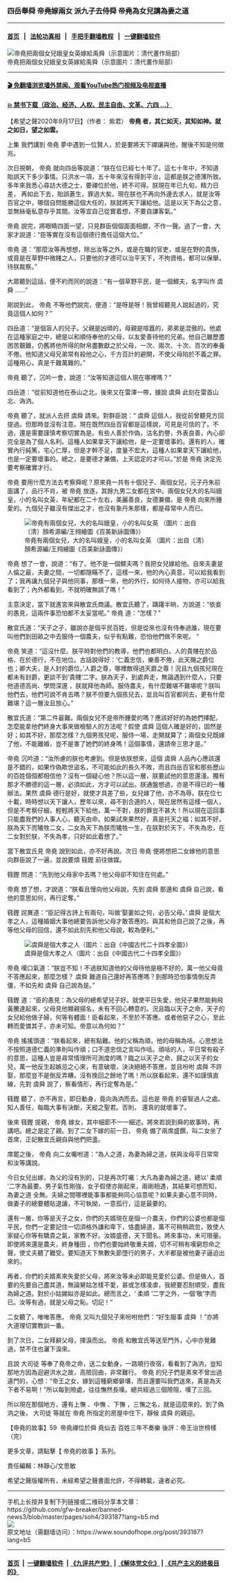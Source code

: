 ### 四岳舉舜 帝堯嫁兩女 派九子去侍舜 帝堯為女兒講為妻之道
------------------------

#### [首页](https://github.com/gfw-breaker/banned-news3/blob/master/README.md) &nbsp;&nbsp;|&nbsp;&nbsp; [法轮功真相](https://github.com/begood0513/basic/blob/master/README.md)  &nbsp;&nbsp;|&nbsp;&nbsp; [手把手翻墙教程](https://github.com/gfw-breaker/guides/wiki)  &nbsp;&nbsp;|&nbsp;&nbsp; [一键翻墙软件](https://github.com/gfw-breaker/nogfw/blob/master/README.md)  



<div><img alt="帝堯把兩個女兒娥皇女英嫁給禹舜（示意圖片：清代畫作局部）" src="https://img.soundofhope.org/2020-09/1600396628460.jpg"/>
<br/><figcaption class="caption">
 帝堯把兩個女兒娥皇女英嫁給禹舜（示意圖片：清代畫作局部）
</figcaption></div><hr/>

#### [ 🎬  免翻墙浏览墙外禁闻、观看YouTube热门视频及电视直播](https://github.com/gfw-breaker/HelloWorld)

#### [ 💥  禁书下载（政治、经济、人权、民主自由、文革、六四 ...）](https://github.com/gfw-breaker/books/blob/master/README.md)

<div><div class="Content__Wrapper sc-1bvya0-0 grZQxZ">
 <p class="meta-top">
  <span class="meta">
   【希望之聲2020年9月17日】（作者： 紫君）
  </span>
  <strong>
   <ok href="/term/40962?lang=b5">
    帝堯
   </ok>
   者，其仁如天，其知如神。就之如日，望之如雲。
  </strong>
 </p>
 <p>
  <ok href="https://www.soundofhope.org/post/393181">
   上集
  </ok>
  我們講到
  <ok href="/term/40962?lang=b5">
   帝堯
  </ok>
  夢中遇到一位賢人，於是要將天下禪讓與他，醒後不知是何徵兆。
 </p>
 <p>
  次日視朝，
  <ok href="/term/40962?lang=b5">
   帝堯
  </ok>
  就向四岳等說道：“朕在位已經七十年了。這七十年中，不知道貽誤天下多少事情。只洪水一項，五十年來沒有得到平治，這都是朕之德薄所致。多年來我悉心尋訪大德之士，要禪位於他，終不可得。朕現在年已九旬，精力日差， 再如此下去，貽誤蒼生，罪過大矣。現在朕也不再向外邊去求人，就是汝等百官之中，哪個自問能勝這個大任的，朕就將天下讓給他。這是以天下為公之意，並無絲毫私意存乎其間。汝等宜自己從實着想，不要自謙客氣。”
 </p>
 <p>
  <ok href="/term/40962?lang=b5">
   帝堯
  </ok>
  說完，將眼睛四面一望，只見群臣個個面面相覷，不作一聲。過了一會，大家才說道：“臣等實在沒有這個德行擔任這個大位。”
 </p>
 <p>
  <ok href="/term/40962?lang=b5">
   帝堯
  </ok>
  道：“那麼汝等再想想，除出汝等之外，或是在職的官吏，或是在野的貴族，或竟是在草野中微賤之人，只要他的才德可以治平天下，不拘資格，都可以保舉，待朕裁察。”
 </p>
 <p>
  大眾聽到這話，便不約而同的說道：“有一個草野平民，是一個鰥夫，名字叫作
  <ok href="/term/54087?lang=b5">
   虞舜
  </ok>
  ……”
 </p>
 <p>
  剛說到此，
  <ok href="/term/40962?lang=b5">
   帝堯
  </ok>
  不等他們說完，便道：“是呀是呀！我曾經聽見人說起過的，究竟這個人如何？”
 </p>
 <p>
  四岳道：“是個盲人的兒子。父親是凶頑的，母親是喧囂的，弟弟是混傲的。他處在這種家庭之中，總是以和順侍奉他的父母，以友愛善待他的兄弟。他自己雖歷盡困苦艱難，仍舊將他所得的財帛盡數獻之於父母，一次、兩次、十次、百次的奉養不倦。他知道父母兄弟常有殺他之心，千方百計的避開，不使父母陷於不義之罪。這種用心，真是千難萬難的。”
 </p>
 <p>
  <ok href="/term/40962?lang=b5">
   帝堯
  </ok>
  聽了，沉吟一會，說道：“汝等知道這個人現在哪裡嗎？”
 </p>
 <p>
  四岳道：“從前知道他在泰山之北，後來又在雷澤一帶，據說
  <ok href="/term/54087?lang=b5">
   虞舜
  </ok>
  此刻在雷首山北、溈汭。
 </p>
 <p>
  <ok href="/term/40962?lang=b5">
   帝堯
  </ok>
  聽了，就派人去把
  <ok href="/term/54087?lang=b5">
   虞舜
  </ok>
  請來。對群臣說：“
  <ok href="/term/54087?lang=b5">
   虞舜
  </ok>
  這個人，我從前曾聽見方回提過。但那時並沒有注意。現在既然四岳百官都是這樣說，可見是可信的了。不過，還是需要謹慎考察切實為是。有些人善於作偽，沽名釣譽，外表良善，內心卻完全是為了個人名利。這種人如果拿天下讓給他，是一定要壞事的。還有的人，確實內行純篤，宅心仁厚，但是才幹不足，度量不宏大，這種人如果拿天下讓給他，也是一定要壞事的。總之，是要德才兼備，上天認定的才可以。”於是
  <ok href="/term/40962?lang=b5">
   帝堯
  </ok>
  決定先要考察確實才行。
 </p>
 <p>
  <ok href="/term/40962?lang=b5">
   帝堯
  </ok>
  要用什麼方法去考察舜呢？原來堯一共有十個兒子、兩個女兒，元子丹朱前面講了，品行不肖，被
  <ok href="/term/40962?lang=b5">
   帝堯
  </ok>
  放逐，其餘九男二女都在宮中。兩個女兒大的名叫娥皇，小的名叫女英，年紀都在二十左右，美麗善良，女德兼備，是
  <ok href="/term/40962?lang=b5">
   帝堯
  </ok>
  向來所鍾愛的。九個兒子雖沒有傑出之才，也沒有象丹朱那樣，都是尋常中人而已。
 </p>
 <figure class="OImage__StyledFigure-sc-1lfley0-0 hHSfVg">
  <img alt="帝堯有兩個女兒，大的名叫娥皇，小的名叫女英 （圖片：出自〔清〕顏希源編/王翙繪圖《百美新詠圖傳》）" src="https://img.soundofhope.org/2022-01/1641041650289.jpg"/>
  <br/><figcaption>
   帝堯有兩個女兒，大的名叫娥皇，小的名叫女英 （圖片：出自〔清〕顏希源編/王翙繪圖《百美新詠圖傳》）
  </figcaption>
 </figure>
 <p>
  <ok href="/term/40962?lang=b5">
   帝堯
  </ok>
  想了一會，說道：“有了。他不是一個鰥夫嗎？我把女兒嫁給他。自來夫妻是人倫之最，夫妻之間，一切都隱瞞不了，這樣一來，他的內心真意，可以給我看到了；我再讓九個兒子與他同事，那樣一來，他的外行，如何待人接物，亦可以給我看到了；內外都看到，不就明確無誤了嗎！”
 </p>
 <p>
  主意決定，當下就進宮來與散宜氏商議。散宜氏聽了，躊躇半晌，方說道：“依妾的愚見，這兩件事恐怕都不太妥當呢。”
  <ok href="/term/40962?lang=b5">
   帝堯
  </ok>
  道：“怎樣？”
 </p>
 <p>
  散宜氏道：“天子之子，雖說亦是個平民百姓，但是從來也沒有侍奉過誰，現在要叫他們到田畝之中去服侍一個農夫，似乎有點難，恐怕他們做不來呢。 ”
 </p>
 <p>
  <ok href="/term/40962?lang=b5">
   帝堯
  </ok>
  笑道：“這沒什麼。朕平時對他們的教導，他們也都明白。人的貴賤在於品格、在於德行，不在地位。古話說得好：‘仁義忠信，樂善不倦，此天賜之爵位也；卿大夫，是人封的爵位。’人爵之尊，哪裡敵得過天爵之尊！況且九個孩兒現在都未有封爵，更談不到‘貴賤’二字。朕為天子，到處奔走，無論遇到什麼人，只要他道德高尚、學問深邃 ，朕就拜他為師。服侍農夫，有什麼難堪不難堪呢？朕叫他們去，他們可說不肯去嗎？朕不但要九個孩兒去，並且叫百官都同去，更有什麼難堪？這一層汝且放心。”
 </p>
 <p>
  散宜氏道：“第二件最難。兩個女兒不是帝所鍾愛的嗎？應該好好的為她們擇配，怎麼能拿他們終身大事來做檢驗人的方法呢？假使
  <ok href="/term/54087?lang=b5">
   虞舜
  </ok>
  這個人確是好的，固然是好；如其不好，那麼怎樣？九個男孩兒呢，服侍一場，走開就算了；兩個女兒既嫁了他，不能離婚，豈不是害了她們的終身嗎！這個事情，還請帝三思才是。”
 </p>
 <p>
  <ok href="/term/40962?lang=b5">
   帝堯
  </ok>
  沉吟道：“汝所慮的朕也考慮到。但是依朕想來，這個
  <ok href="/term/54087?lang=b5">
   虞舜
  </ok>
  人品內心應該還是不錯的，如果作偽欺世盜名，不可能如此的長久不敗，而且四岳百官和那些歷山的百姓個個都相信他？沒有一個疑心他？所以這一層，朕要試他的意思還淺。獨有那才不勝德的這一層，必須如此，方才可以試出。朕通盤想過，亦是不得已的一種辦法。果然
  <ok href="/term/54087?lang=b5">
   虞舜
  </ok>
  德行是好，就使才具差了些，女兒嫁了他，亦不為辱。朕在位七十載，時時想以天下讓人，歷年以來，尋不到合適的人，現在居然有這樣一個人，但是不考察仔細，輕輕將天下給他，萬一不對，朕的罪豈不甚大！所以現在這回事只能盡我們的人事人心，聽天由命。如果試來果然好，真是托天之福；如其不好，朕為天下而犧牲二女，二女為天下為朕而犧牲一生，在朕對於天下，不失為忠，在二女對於朕，不失為孝，只好如此着想了。”
 </p>
 <p>
  當下散宜氏見
  <ok href="/term/40962?lang=b5">
   帝堯
  </ok>
  說到如此，亦不好再說。次日
  <ok href="/term/40962?lang=b5">
   帝堯
  </ok>
  便將想把二女嫁他的意思向群臣說了一遍，並說要煩
  <ok href="/term/174398?lang=b5">
   篯鏗
  </ok>
  前往做媒。
 </p>
 <p>
  <ok href="/term/174398?lang=b5">
   篯鏗
  </ok>
  問道：“先到他父母家中去嗎？他父母卻不知住在何處。”
 </p>
 <p>
  <ok href="/term/40962?lang=b5">
   帝堯
  </ok>
  想了想，才說道：“朕看且慢向他父母說，先到
  <ok href="/term/54087?lang=b5">
   虞舜
  </ok>
  那邊和
  <ok href="/term/54087?lang=b5">
   虞舜
  </ok>
  自己說，看他的意思如何，再行定奪。”
 </p>
 <p>
  <ok href="/term/174398?lang=b5">
   篯鏗
  </ok>
  詫異道：“臣記得古詩上有兩句，叫做‘娶妻如之何，必告父母。’
  <ok href="/term/54087?lang=b5">
   虞舜
  </ok>
  是個大孝之人，這種婚姻大事他總要告訴他父母才敢答應的。與其和他自己說了之後，再等他父母的回信，還不如此刻先和他父母說，較為便利。”
 </p>
 <figure class="OImage__StyledFigure-sc-1lfley0-0 hHSfVg">
  <img alt="虞舜是個大孝之人（圖片：出自《中國古代二十四孝全圖》）" src="https://img.soundofhope.org/2020-09/1600399852816.jpg"/>
  <br/><figcaption>
   虞舜是個大孝之人（圖片：出自《中國古代二十四孝全圖》）
  </figcaption>
 </figure>
 <p>
  <ok href="/term/40962?lang=b5">
   帝堯
  </ok>
  嘆口氣道：“朕豈不知！不過朕知道他的父母待他是極不好的，萬一他父母竟不答應起來，那麼怎樣？
  <ok href="/term/54087?lang=b5">
   虞舜
  </ok>
  難道自己還好再答應嗎？到那時恐怕事情倒反弄僵，不如先和
  <ok href="/term/54087?lang=b5">
   虞舜
  </ok>
  自己說為是。”
 </p>
 <p>
  <ok href="/term/174398?lang=b5">
   篯鏗
  </ok>
  道：“臣的愚見：為父母的總希望兒子好。就使平日失愛，他兒子果然能夠飛黃騰達起來，父母見他顯親揚名，未有不回心轉意的。況且臨以天子之命，天子的女兒給他做子婦，何等有體面！臣看起來，不至於不答應。或者他惡子之心，至此轉而愛憐其子，亦未可知。帝意以為何如？”
 </p>
 <p>
  <ok href="/term/40962?lang=b5">
   帝堯
  </ok>
  搖搖頭道：“朕看起來，總有點難。他的父稱為頑，他的母稱為咶。心思想法不按照道德仁義的準則叫作頑；口不道忠信之言叫作咶。頑咶的人，平日常有殺子的意思，這種人豈是尋常情理所可測度的嗎？臨之以天子之命，歸之以天子的女兒，萬一他反生起嫉忌之心來，有意破壞，決決絕絕不答應，並且吩咐
  <ok href="/term/54087?lang=b5">
   虞舜
  </ok>
  不許娶，那麼豈不是倒反弄糟，沒有挽回之餘地了嗎！所以朕看起來，還不如謹慎直線，先對
  <ok href="/term/54087?lang=b5">
   虞舜
  </ok>
  說了，察看情形，再行定奪為是。”
 </p>
 <p>
  <ok href="/term/174398?lang=b5">
   篯鏗
  </ok>
  聽了，亦不再言，即日動身，竟向溈汭而去。這也是
  <ok href="/term/40962?lang=b5">
   帝堯
  </ok>
  的睿智過人之處。知人善任，每臨大事有決斷，天縱之聖君。否則， 還真的就壞事了。
 </p>
 <p>
  後來
  <ok href="/term/174398?lang=b5">
   篯鏗
  </ok>
  提親，
  <ok href="/term/40962?lang=b5">
   帝堯
  </ok>
  嫁女，其中細節不一一細述。將來若說到舜的故事時，再講吧。總之是定了親。到了二女下嫁的前一日，
  <ok href="/term/40962?lang=b5">
   帝堯
  </ok>
  備了兩席盛饌，叫二女坐了首席，正妃散宜氏親自與他們把盞。
 </p>
 <p>
  席罷之後，
  <ok href="/term/40962?lang=b5">
   帝堯
  </ok>
  向二女囑咐道：“為人之道，為妻為婦之道，朕與汝母平日常常和汝等講說。
 </p>
 <p>
  今日女兒出嫁，為父的沒有別的，只是再次叮囑：大凡為妻為婦之道，總以‘
  <ok href="/term/378184?lang=b5">
   柔順
  </ok>
  ’二字為最要。男子氣性剛強，女子假使亦剛起來，兩剛相遇，其結果可想而知，
  <ok href="/term/378190?lang=b5">
   為妻之道
  </ok>
  全無。夫婦之間哪裡能事事都能夠同心協意呢？如果夫妻心意不同時，做妻子的總要體貼退讓，不可執拗，一意孤行，這是最要的。
 </p>
 <p>
  還有一層，你等是天子之女，你們的夫婿現在是個一介農夫，你們的公婆也都是個平民，你們一定要記住一切須格外謙和卑下，恪盡婦道，萬不可稍稍疏忽，致使人家疑心你等有驕貴之氣，家教不好。汝婿盛德，天下聞名。將來事功，未可限量。即使將來還是農夫，終身種田 ，你們也要始終敬重夫婿，切不可稍有嘆窮怨命之聲，使丈夫聽了難受。要知道天下無數失節墮行的男子，大半都是被他妻子逼迫出來的。
 </p>
 <p>
  再者，你們的夫婿素來失愛於父母，將來汝等未必即能見愛於公婆。但是做人，首要的先要自己盡其道，無論舅姑怎樣不愛，甚或怎樣凌虐，我總要忍耐順受，盡我為婦之道。對於小姑娣姒亦是如此。總而言之，‘
  <ok href="/term/378184?lang=b5">
   柔順
  </ok>
  ’二字之外，一個‘敬’字而已。汝等有過，就是父母之恥。切記！”
 </p>
 <p>
  二女聽了，唯唯答應。
  <ok href="/term/40962?lang=b5">
   帝堯
  </ok>
  又叫九個兒子來吩咐他們：“好生服事
  <ok href="/term/54087?lang=b5">
   虞舜
  </ok>
  ！”亦將大道理切實教訓一番。
 </p>
 <p>
  到了次日，二女拜辭父母，揮淚而出。
  <ok href="/term/40962?lang=b5">
   帝堯
  </ok>
  和散宜氏等送至門外，心中亦覺難過，禁不住也灑下淚來。
 </p>
 <p>
  且說
  <ok href="/term/179993?lang=b5">
   大司徒
  </ok>
  等奉了堯帝之命，送二女動身，一路曉行夜宿，看看到了溈汭，豈知那地方因為迴避洪水之故，高險回曲，非常難行。
  <ok href="/term/40962?lang=b5">
   帝堯
  </ok>
  的兒子們是素來不曾出過遠門的，心想：“帝王之女，嫁到這種窮鄉僻壤，而且還要叫我們送來，真是為天下者不易啊！”所以每到險處，往往憮然長嘆。總共經過三個險阻，嘆了三回。
 </p>
 <p>
  所以現在那個地方，還有上憮 、中憮 、下憮 ，三憮之名，就是這麼來的。到了偽汭之後，
  <ok href="/term/179993?lang=b5">
   大司徒
  </ok>
  等就在
  <ok href="/term/40962?lang=b5">
   帝堯
  </ok>
  所指定的房屋中住下，靜候
  <ok href="/term/54087?lang=b5">
   虞舜
  </ok>
  的親迎。
 </p>
 <div class="soh-embed">
  <div class="soh-embed-inner">
   <div class="iframely-embed">
    <div class="iframely-responsive">
    </div>
   </div>
  </div>
 </div>
 <p>
  <ok href="https://www.soundofhope.org/post/393190">
   【帝堯的故事】59  帝堯禪位於舜 堯仙去 百姓三年不奏樂 後評：帝王治世榜樣（完）
  </ok>
 </p>
 <p>
  更多文章，請點擊【
  <ok href="https://www.soundofhope.org/term/289699">
   帝堯的故事
  </ok>
  】系列。
 </p>
 <p class="meta-btm">
  責任編輯：林靜心/文思敏
 </p>
 <p class="meta-btm">
  希望之聲版權所有，未經希望之聲書面允許，不得轉載，違者必究。
 </p>
</div>
</div>
<hr/>
手机上长按并复制下列链接或二维码分享本文章：<br/>
https://github.com/gfw-breaker/banned-news3/blob/master/pages/soh4/393187?lang=b5.md <br/>
<a href='https://github.com/gfw-breaker/banned-news3/blob/master/pages/soh4/393187?lang=b5.md'><img src='https://github.com/gfw-breaker/banned-news3/blob/master/pages/soh4/393187?lang=b5.md.png'/></a> <br/>
原文地址（需翻墙访问）：https://www.soundofhope.org/post/393187?lang=b5


------------------------
#### [首页](https://github.com/gfw-breaker/banned-news3/blob/master/README.md) &nbsp;|&nbsp; [一键翻墙软件](https://github.com/gfw-breaker/nogfw/blob/master/README.md) &nbsp;| [《九评共产党》](https://github.com/gfw-breaker/9ping.md/blob/master/README.md#九评之一评共产党是什么) | [《解体党文化》](https://github.com/gfw-breaker/jtdwh.md/blob/master/README.md) | [《共产主义的终极目的》](https://github.com/gfw-breaker/gczydzjmd.md/blob/master/README.md)


<img src='http://gfw-breaker.win/banned-news3/pages/soh4/393187?lang=b5.md' width='0px' height='0px'/>